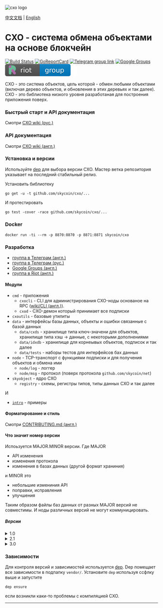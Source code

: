 ![cxo logo](https://user-images.githubusercontent.com/26845312/32426759-2a7c367c-c282-11e7-87bc-9f0a936046af.png)


[中文文档](./README-CN.md) |
[English](./README.md)


CXO - система обмена объектами на основе блокчейн
=================================================

[![Build Status](https://travis-ci.org/skycoin/cxo.svg)](https://travis-ci.org/skycoin/cxo)
[![GoReportCard](https://goreportcard.com/badge/skycoin/cxo)](https://goreportcard.com/report/skycoin/cxo)
[![Telegram group link](telegram-group.svg)](https://t.me/skycoincxo)
[![Google Groups](https://img.shields.io/badge/google%20groups-skycoincxo-blue.svg)](https://groups.google.com/forum/#!forum/skycoincxo)
[![Riot group](riot-group.svg)](https://riot.im/app/#/room/#cxo:matrix.org)

CXO - это система объектов, цель которой - обмен любыми объектами (включая
дерево объектов, и обновления в этих деревьях и так далее). CXO - это
библиотека низкого уровня разработаная для построения приложения поверх.

### Быстрый старт и API документация

Смотри [CXO wiki (рус.)](https://github.com/skycoin/cxo/wiki/Get-Started-(Rus)-%D0%9D%D0%B0%D1%87%D0%B0%D0%BB%D0%BE)

### API документация

Смотри [CXO wiki (англ.)](https://github.com/skycoin/cxo/wiki)

### Установка и версии

Используйте [dep](https://github.com/golang/dep) для выбора версии CXO.
Мастер ветка репозитория указывает на последний стабильный релиз.

Установить библиотеку
```
go get -u -t github.com/skycoin/cxo/...
```
И протестировать
```
go test -cover -race github.com/skycoin/cxo/...
```

### Docker

```
docker run -ti --rm -p 8870:8870 -p 8871:8871 skycoin/cxo
```


### Разработка

- [группа в Телеграм (англ.)](https://t.me/skycoincxo)
- [группа в Телеграм (рус.)](https://t.me/skycoincxorus)
- [Google Groups (англ.)](https://groups.google.com/forum/#!forum/skycoincxo)
- [группа в Riot (англ.)](https://riot.im/app/#/room/#cxo:matrix.org)

#### Модули

- `cmd` - приложения
  - `cxocli` - CLI для администрирования CXO-ноды основаное на RPC
    ([wiki/CLI (англ.)](https://github.com/skycoin/cxo/wiki/CLI)).
  - `cxod` - CXO-демон который принимает все подписки
- `cxoutils` - базовые утилиты
- `data` - интерфейсы базы данных, объекты и ошибки связанные с базой данных
  - `data/cxds` - хранилище типа ключ-значени для объектов, хранилище типа
    хэш -> данные, с некоторыми дополнениями
  - `data/idxdb` - хранилище для корнеывых объектов, подписок и так далее
  - `data/tests` - наборы тестов для интерфейсов бах данных
- `node` - TCP-транспорт с функциями подписки и для получения объектов и
  обмена ими
  - `node/log` - логгер
  - `node/msg` - протокол (поверх протокола `github.com/skycoin/net`)
- `skyobject` - ядро CXO
  - `registry` - схемы, регистры типов, типы данных CXO и так далее

И

- [`intro`](./intro) - примеры


#### Форматирование и стиль

Смотри [CONTRIBUTING.md (англ.)](CONTRIBUTING.md)

#### Что значит номер версии

Испоьзуется MAJOR.MINOR версии. Где MAJOR
- API изменения
- изменения протокола
- изменения в базах данных (другой формат храниния)

и MINOR это
- небольшие измениния API
- поправки, исправления
- улучшения

Таким образом файлы баз данных от разных MAJOR версий не совместимы. И ноды
различных версий не могут коммуницировать.

##### Версии

<!-- 1.0 -->

<details>
<summary>1.0</summary>

не определена

</details>

<!-- 2.1 -->

<details>
<summary>2.1</summary>

- git тэг: `v2.1`
- коммит: `d4e4ab573c438a965588a651ee1b76b8acbb3724`

Gopkg.toml

```toml
[[constraint]]
name = "github.com/skycoin/cxo"
revision = "d4e4ab573c438a965588a651ee1b76b8acbb3724"
```

или

```toml
[[constraint]]
name = "github.com/skycoin/cxo"
version = "v2.1"
```

</details>

<!-- 3.0 -->

<details>
<summary>3.0</summary>

- git тэг: `v3.0`
- коммит: `8bc2f995634cd46d1266e2120795b04b025e0d62`

Gopkg.toml

```toml
[[constraint]]
name = "github.com/skycoin/cxo"
revision = "8bc2f995634cd46d1266e2120795b04b025e0d62"
```

или

```toml
[[constraint]]
name = "github.com/skycoin/cxo"
version = "v3.0"
```

</details>

### Зависимости

Для контроля версий и зависимостей используется [dep](https://golang.github.io/dep/).
Dep помещает все зависимости в подпапку `vendor/`. Установите `dep` используя
ссфлку выше и запустите

```
dep ensure
```

если возникли каки-то проблемы с компиляцией CXO.

---
